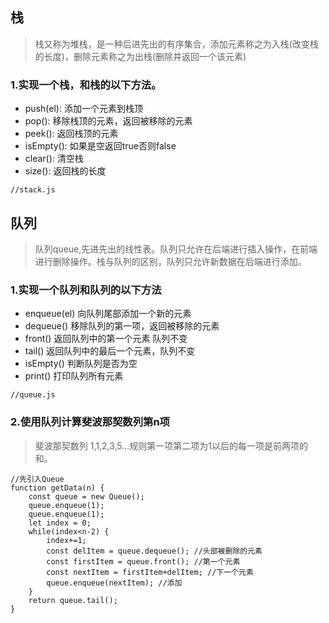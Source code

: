 ## 栈
> 栈又称为堆栈，是一种后进先出的有序集合，添加元素称之为入栈(改变栈的长度)，删除元素称之为出栈(删除并返回一个该元素)

### 1.实现一个栈，和栈的以下方法。
- push(el): 添加一个元素到栈顶
- pop(): 移除栈顶的元素，返回被移除的元素
- peek(): 返回栈顶的元素
- isEmpty(): 如果是空返回true否则false
- clear(): 清空栈
- size(): 返回栈的长度

~~~
//stack.js

~~~
## 队列
> 队列queue,先进先出的线性表。队列只允许在后端进行插入操作，在前端进行删除操作。栈与队列的区别，队列只允许新数据在后端进行添加。
### 1.实现一个队列和队列的以下方法
- enqueue(el) 向队列尾部添加一个新的元素
- dequeue() 移除队列的第一项，返回被移除的元素
- front() 返回队列中的第一个元素 队列不变
- tail() 返回队列中的最后一个元素，队列不变
- isEmpty() 判断队列是否为空
- print() 打印队列所有元素
~~~
//queue.js
~~~
### 2.使用队列计算斐波那契数列第n项 
> 斐波那契数列 1,1,2,3,5...规则第一项第二项为1以后的每一项是前两项的和。
~~~
//先引入Queue
function getData(n) {
    const queue = new Queue();
    queue.enqueue(1);
    queue.enqueue(1);
    let index = 0;
    while(index<n-2) {
        index+=1;
        const delItem = queue.dequeue(); //头部被删除的元素
        const firstItem = queue.front(); //第一个元素
        const nextItem = firstItem+delItem; //下一个元素
        queue.enqueue(nextItem); //添加
    }
    return queue.tail();
}
~~~